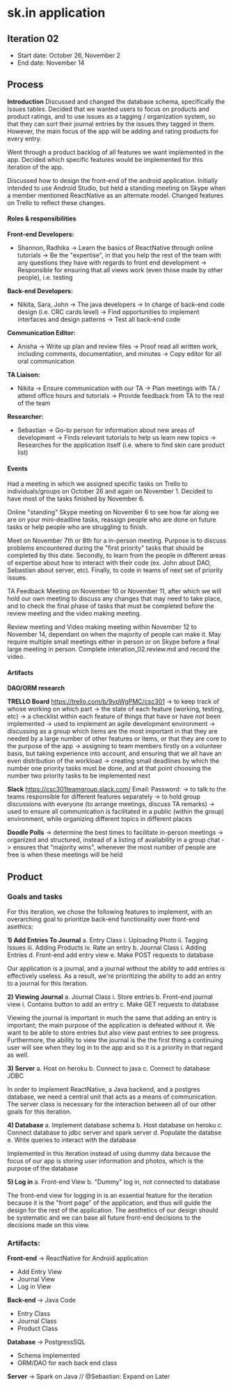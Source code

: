 # sk.in application

## Iteration 02

 * Start date: October 26, November 2
 * End date: November 14

## Process 
 **Introduction**
Discussed and changed the database schema, specifically the Issues tables. Decided that we wanted users to focus on products and product ratings, and to use issues as a tagging / organization system, so that they can sort their journal entries by the issues they tagged in them. However, the main focus of the app will be adding and rating products for every entry.

Went through a product backlog of all features we want implemented in the app. Decided which specific features would be implemented for this iteration of the app.

Discussed how to design the front-end of the android application. Initially intended to use Android Studio, but held a standing meeting on Skype when a member mentioned ReactNative as an alternate model. Changed features on Trello to reflect these changes.

#### Roles & responsibilities

**Front-end Developers:**
- Shannon, Radhika
-> Learn the basics of ReactNative through online tutorials
-> Be the "expertise", in that you help the rest of the team with any questions they have with regards to front end development
-> Responsible for ensuring that all views work (even those made by other people), i.e. testing

**Back-end Developers:**
- Nikita, Sara, John
-> The java developers
-> In charge of back-end code design (i.e. CRC cards level)
-> Find opportunities to implement interfaces and design patterns
-> Test all back-end code

**Communication Editor:**
- Anisha
-> Write up plan and review files
-> Proof read all written work, including comments, documentation, and minutes
-> Copy editor for all oral communication

**TA Liaison:**
- Nikita
-> Ensure communication with our TA
-> Plan meetings with TA / attend office hours and tutorials
-> Provide feedback from TA to the rest of the team

**Researcher:**
- Sebastian
-> Go-to person for information about new areas of development
-> Finds relevant tutorials to help us learn new topics
-> Researches for the application itself (i.e. where to find skin care product list)

#### Events

Had a meeting in which we assigned specific tasks on Trello to individuals/groups on October 26 and again on November 1. Decided to have most of the tasks finished by November 6. 

Online "standing" Skype meeting on November 6 to see how far along we are on your mini-deadline tasks, reassign people who are done on future tasks or help people who are struggling to finish.

Meet on November 7th or 8th for a in-person meeting. Purpose is to discuss problems encountered during the "first priority" tasks that should be completed by this date. Secondly, to learn from the people in different areas of expertise about how to interact with their code (ex. John about DAO, Sebastian about server, etc). Finally, to code in teams of next set of priority issues.

TA Feedback Meeting on November 10 or November 11, after which we will hold our own meeting to discuss any changes that may need to take place, and to check the final phase of tasks that must be completed before the review meeting and the video making meeting.

Review meeting and Video making meeting within November 12 to November 14, dependant on when the majority of people can make it. May require multiple small meetings either in person or on Skype before a final large meeting in person. Complete interation_02.review.md and record the video. 

#### Artifacts

**DAO/ORM research**

**TRELLO Board**
https://trello.com/b/9vpWgPMC/csc301
-> to keep track of whose working on which part
-> the state of each feature (working, testing, etc)
-> a checklist within each feature of things that have or have not been implemented
-> used to implement an agile development environment
-> discussing as a group which items are the most important in that they are needed by a large number of other features or items, or that they are core to the purpose of the app
-> assigning to team members firstly on a volunteer basis, but taking experience into account, and ensuring that we all have an even distribution of the workload
-> creating small deadlines by which the number one priority tasks must be done, and at that point choosing the number two priority tasks to be implemented next

**Slack**
https://csc301teamgroup.slack.com/
Email: 
Password: 
-> to talk to the teams responsible for different features separately
-> to hold group discussions with everyone (to arrange meetings, discuss TA remarks)
-> used to ensure all communication is facilitated in a public (within the group) environment, while organizing different topics in different places

**Doodle Polls**
-> determine the best times to facilitate in-person meetings
-> organized and structured, instead of a listing of availability in a group chat
-> ensures that "majority wins", whenever the most number of people are free is when these meetings will be held

## Product

### Goals and tasks

For this iteration, we chose the following features to implement, with an overarching goal to prioritize back-end functionality over front-end asethics:

**1) Add Entries To Journal**
	a. Entry Class
		i. Uploading Photo
		ii. Tagging Issues
		iii. Adding Products
		iv. Rate an entry
	b. Journal Class
		i. Adding Entries
	d. Front-end add entry view
	e. Make POST requests to database

Our application is a journal, and a journal without the ability to add entries is effectively useless. As a result, we're prioritizing the ability to add an entry to a journal for this iteration.

**2) Viewing Journal**
	a. Journal Class
		i. Store entries
	b. Front-end journal view
		i. Contains button to add an entry
	c. Make GET requests to database

Viewing the journal is important in much the same that adding an entry is important; the main purpose of the application is defeated without it. We want to be able to store entries but also view past entries to see progress. Furthermore, the ability to view the journal is the the first thing a continuing user will see when they log in to the app and so it is a priority in that regard as well.

**3) Server**
	a. Host on heroku
	b. Connect to java
	c. Connect to database JDBC

In order to implement ReactNative, a Java backend, and a postgres database, we need a central unit that acts as a means of communication. The server class is necessary for the interaction between all of our other goals for this iteration. 

**4) Database**
	a. Implement database schema
	b. Host database on heroku
	c. Connect database to jdbc server and spark server
	d. Populate the databse
	e. Write queries to interact with the database

Implemented in this iteration instead of using dummy data because the focus of our app is storing user information and photos, which is the purpose of the database

**5) Log in**
	a. Front-end View
	b. "Dummy" log in, not connected to database

The front-end view for logging in is an essential feature for the iteration because it is the "front page" of the application,  and thus will guide the design for the rest of the application. The aesthetics of our design should be systematic and we can base all future front-end decisions to the decisions made on this view.

### Artifacts:

**Front-end**
-> ReactNative for Android application
 - Add Entry View
 - Journal View
 - Log in View

**Back-end**
-> Java Code
- Entry Class
- Journal Class
- Product Class

**Database**
-> PostgressSQL
- Schema implemented
- ORM/DAO for each back end class

**Server**
-> Spark on Java
// @Sebastian: Expand on Later
